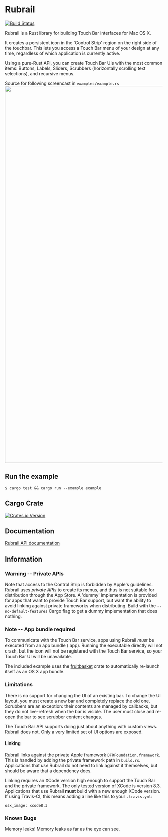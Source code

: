 # Rubrail
[![Build Status](https://api.travis-ci.org/mrmekon/rubrail-rs.svg?branch=master)](https://travis-ci.org/mrmekon/rubrail-rs)

Rubrail is a Rust library for building Touch Bar interfaces for Mac OS X.

It creates a persistent icon in the 'Control Strip' region on the right side of the touchbar.  This lets you access a Touch Bar menu of your design at any time, regardless of which application is currently active.

Using a pure-Rust API, you can create Touch Bar UIs with the most common items: Buttons, Labels, Sliders, Scrubbers (horizontally scrolling text selections), and recursive menus.

Source for following screencast in `examples/example.rs`
<img src="https://github.com/mrmekon/rubrail-rs/blob/master/docs/screencast.gif" width="1200">

## Run the example

`$ cargo test && cargo run --example example`

## Cargo Crate

[![Crates.io Version](https://img.shields.io/crates/v/rubrail.svg)](https://crates.io/crates/rubrail)

## Documentation

[Rubrail API documentation](https://mrmekon.github.io/rubrail-rs/rubrail/)

## Information

### Warning -- Private APIs

Note that access to the Control Strip is forbidden by Apple's guidelines.  Rubrail uses *private APIs* to create its menus, and thus is not suitable for distribution through the App Store.  A 'dummy' implementation is provided for apps that want to provide Touch Bar support, but want the ability to avoid linking against private frameworks when distributing.  Build with the `--no-default-features` Cargo flag to get a dummy implementation that does nothing.

### Note -- App bundle required

To communicate with the Touch Bar service, apps using Rubrail *must* be executed from an app bundle (.app).  Running the executable directly will not crash, but the icon will not be registered with the Touch Bar service, so your Touch Bar UI will be unavailable.

The included example uses the [fruitbasket](https://github.com/mrmekon/fruitbasket) crate to automatically re-launch itself as an OS X app bundle.


### Limitations

There is no support for changing the UI of an existing bar.  To change the UI layout, you must create a new bar and completely replace the old one.  Scrubbers are an exception: their contents are managed by callbacks, but they do not live-refresh when the bar is visible.  The user must close and re-open the bar to see scrubber content changes.

The Touch Bar API supports doing just about anything with custom views.  Rubrail does not.  Only a very limited set of UI options are exposed.

#### Linking

Rubrail links against the private Apple framework `DFRFoundation.framework`.  This is handled by adding the private framework path in `build.rs`.  Applications that _use_ Rubrail do not need to link against it themselves, but should be aware that a dependency does.

Linking requires an XCode version high enough to support the Touch Bar and the private framework.  The only tested version of XCode is version 8.3.  Applications that use Rubrail **must** build with a new enough XCode version.  If using Travis-CI, this means adding a line like this to your `.travis.yml`:

`osx_image: xcode8.3`


### Known Bugs

Memory leaks!  Memory leaks as far as the eye can see.
